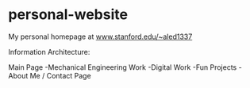 personal-website
================

My personal homepage at www.stanford.edu/~aled1337

Information Architecture:

Main Page
	-Mechanical Engineering Work
	-Digital Work
	-Fun Projects
	-About Me / Contact Page
